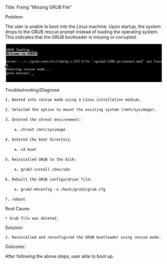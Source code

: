 Title: Fixing "Missing GRUB File"

Problem:

The user is unable to boot into the Linux machine. Upon startup, the system drops to the GRUB rescue prompt instead of loading the operating system. This indicates that the GRUB bootloader is missing or corrupted.

![SSH Error](Image/boot_error_v1.PNG)

Troubleshooting/Diagnose

	1. Booted into rescue mode using a Linux installation medium.
	
	2. Selected the option to mount the existing system (/mnt/sysimage).
	
	3. Entered the chroot environment:
	
		a. chroot /mnt/sysimage
  
  	4. Entered the boot directory.

   		a. cd boot

	5. Reinstalled GRUB to the disk:
	
		a. grub2-install /dev/sda
		
	6. Rebuilt the GRUB configuration file:
	
		a. grub2-mkconfig -o /boot/grub2/grub.cfg
	
	7. reboot

Root Cause:

	• Grub file was deleted.
	
Solution:

	1. Reinstalled and reconfigured the GRUB bootloader using rescue mode.
	
Outcome:

After following the above steps, user able to boot up.
